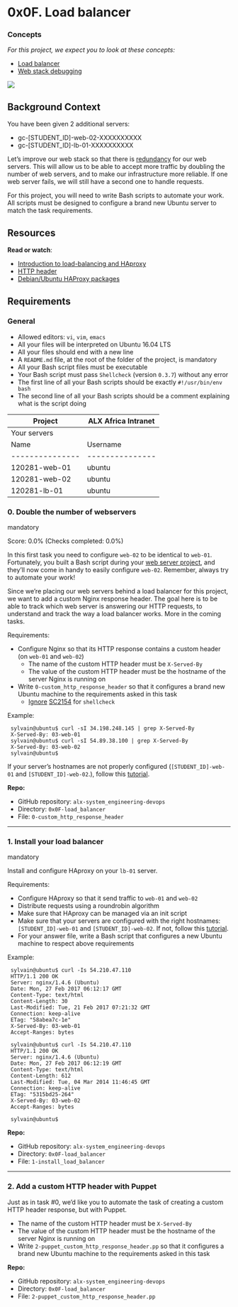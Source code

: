 
 # 0x0F. Load balancer

 
 ### Concepts
 
 _For this project, we expect you to look at these concepts:_
 
 -   [Load balancer](https://intranet.alxswe.com/concepts/46)
 -   [Web stack debugging](https://intranet.alxswe.com/concepts/68)
 
 ![](https://s3.amazonaws.com/intranet-projects-files/holbertonschool-sysadmin_devops/275/qfdked8.png)
 
 ## Background Context
 
 You have been given 2 additional servers:
 
 -   gc-\[STUDENT\_ID\]-web-02-XXXXXXXXXX
 -   gc-\[STUDENT\_ID\]-lb-01-XXXXXXXXXX
 
 Let’s improve our web stack so that there is [redundancy](https://intranet.alxswe.com/rltoken/xnAaJdhmAxx7PoH3l6EwDg "redundancy") for our web servers. This will allow us to be able to accept more traffic by doubling the number of web servers, and to make our infrastructure more reliable. If one web server fails, we will still have a second one to handle requests.
 
 For this project, you will need to write Bash scripts to automate your work. All scripts must be designed to configure a brand new Ubuntu server to match the task requirements.
 
 ## Resources
 
 **Read or watch**:
 
 -   [Introduction to load-balancing and HAproxy](https://intranet.alxswe.com/rltoken/B7f3oz8i3Xvvom_YQZzLnQ "Introduction to load-balancing and HAproxy")
 -   [HTTP header](https://intranet.alxswe.com/rltoken/sZ9v3Vq2tgLwN_PWVQketw "HTTP header")
 -   [Debian/Ubuntu HAProxy packages](https://intranet.alxswe.com/rltoken/2VRAgtKKR9g6Xfb0xzGiSg "Debian/Ubuntu HAProxy packages")
 
 ## Requirements
 
 ### General
 
 -   Allowed editors: `vi`, `vim`, `emacs`
 -   All your files will be interpreted on Ubuntu 16.04 LTS
 -   All your files should end with a new line
 -   A `README.md` file, at the root of the folder of the project, is mandatory
 -   All your Bash script files must be executable
 -   Your Bash script must pass `Shellcheck` (version `0.3.7`) without any error
 -   The first line of all your Bash scripts should be exactly `#!/usr/bin/env bash`
 -   The second line of all your Bash scripts should be a comment explaining what is the script doing

| Project               | ALX Africa Intranet         |
|-------|----------|
|Your servers                            |                                            |
| Name                                       | Username                                   | IP                | State         |
|---------------|---------------|----------|-------|
| 120281-web-01                              | ubuntu                                     | 54.165.42.169    | running      |
| 120281-web-02                              | ubuntu                                     | 54.175.145.139   | running      |
| 120281-lb-01                               | ubuntu                                     | 18.204.5.201   | running      |

 ### 0\. Double the number of webservers
 
 mandatory
 
 Score: 0.0% (Checks completed: 0.0%)
 
 In this first task you need to configure `web-02` to be identical to `web-01`. Fortunately, you built a Bash script during your [web server project](https://intranet.alxswe.com/rltoken/-JluPVwfvXMOYMzNOqvgsQ "web server project"), and they’ll now come in handy to easily configure `web-02`. Remember, always try to automate your work!
 
 Since we’re placing our web servers behind a load balancer for this project, we want to add a custom Nginx response header. The goal here is to be able to track which web server is answering our HTTP requests, to understand and track the way a load balancer works. More in the coming tasks.
 
 Requirements:
 
 -   Configure Nginx so that its HTTP response contains a custom header (on `web-01` and `web-02`)
     -   The name of the custom HTTP header must be `X-Served-By`
     -   The value of the custom HTTP header must be the hostname of the server Nginx is running on
 -   Write `0-custom_http_response_header` so that it configures a brand new Ubuntu machine to the requirements asked in this task
     -   [Ignore](https://intranet.alxswe.com/rltoken/k3Bt6zu1On_-mDszxi0Z9w "Ignore") [SC2154](https://intranet.alxswe.com/rltoken/9KwKHb9H8OJqcSK0saRIOA "SC2154") for `shellcheck`
 
 Example:
 
     sylvain@ubuntu$ curl -sI 34.198.248.145 | grep X-Served-By
     X-Served-By: 03-web-01
     sylvain@ubuntu$ curl -sI 54.89.38.100 | grep X-Served-By
     X-Served-By: 03-web-02
     sylvain@ubuntu$
     
 
 If your server’s hostnames are not properly configured (`[STUDENT_ID]-web-01` and `[STUDENT_ID]-web-02`.), follow this [tutorial](https://intranet.alxswe.com/rltoken/qSor8ulAHl4HedrO6KJEoQ "tutorial").
 
 **Repo:**
 
 -   GitHub repository: `alx-system_engineering-devops`
 -   Directory: `0x0F-load_balancer`
 -   File: `0-custom_http_response_header`

-------

 ### 1\. Install your load balancer
 
 mandatory
 

 Install and configure HAproxy on your `lb-01` server.
 
 Requirements:
 
 -   Configure HAproxy so that it send traffic to `web-01` and `web-02`
 -   Distribute requests using a roundrobin algorithm
 -   Make sure that HAproxy can be managed via an init script
 -   Make sure that your servers are configured with the right hostnames: `[STUDENT_ID]-web-01` and `[STUDENT_ID]-web-02`. If not, follow this [tutorial](https://intranet.alxswe.com/rltoken/YkfzgEa6xNHrQbkKmJN4zg "tutorial").
 -   For your answer file, write a Bash script that configures a new Ubuntu machine to respect above requirements
 
 Example:
 
     sylvain@ubuntu$ curl -Is 54.210.47.110
     HTTP/1.1 200 OK
     Server: nginx/1.4.6 (Ubuntu)
     Date: Mon, 27 Feb 2017 06:12:17 GMT
     Content-Type: text/html
     Content-Length: 30
     Last-Modified: Tue, 21 Feb 2017 07:21:32 GMT
     Connection: keep-alive
     ETag: "58abea7c-1e"
     X-Served-By: 03-web-01
     Accept-Ranges: bytes
     
     sylvain@ubuntu$ curl -Is 54.210.47.110
     HTTP/1.1 200 OK
     Server: nginx/1.4.6 (Ubuntu)
     Date: Mon, 27 Feb 2017 06:12:19 GMT
     Content-Type: text/html
     Content-Length: 612
     Last-Modified: Tue, 04 Mar 2014 11:46:45 GMT
     Connection: keep-alive
     ETag: "5315bd25-264"
     X-Served-By: 03-web-02
     Accept-Ranges: bytes
     
     sylvain@ubuntu$
     
 
 **Repo:**
 
 -   GitHub repository: `alx-system_engineering-devops`
 -   Directory: `0x0F-load_balancer`
 -   File: `1-install_load_balancer`

-------

 ### 2\. Add a custom HTTP header with Puppet
 

 
 Just as in task #0, we’d like you to automate the task of creating a custom HTTP header response, but with Puppet.
 
 -   The name of the custom HTTP header must be `X-Served-By`
 -   The value of the custom HTTP header must be the hostname of the server Nginx is running on
 -   Write `2-puppet_custom_http_response_header.pp` so that it configures a brand new Ubuntu machine to the requirements asked in this task
 
 **Repo:**
 
 -   GitHub repository: `alx-system_engineering-devops`
 -   Directory: `0x0F-load_balancer`
 -   File: `2-puppet_custom_http_response_header.pp`

